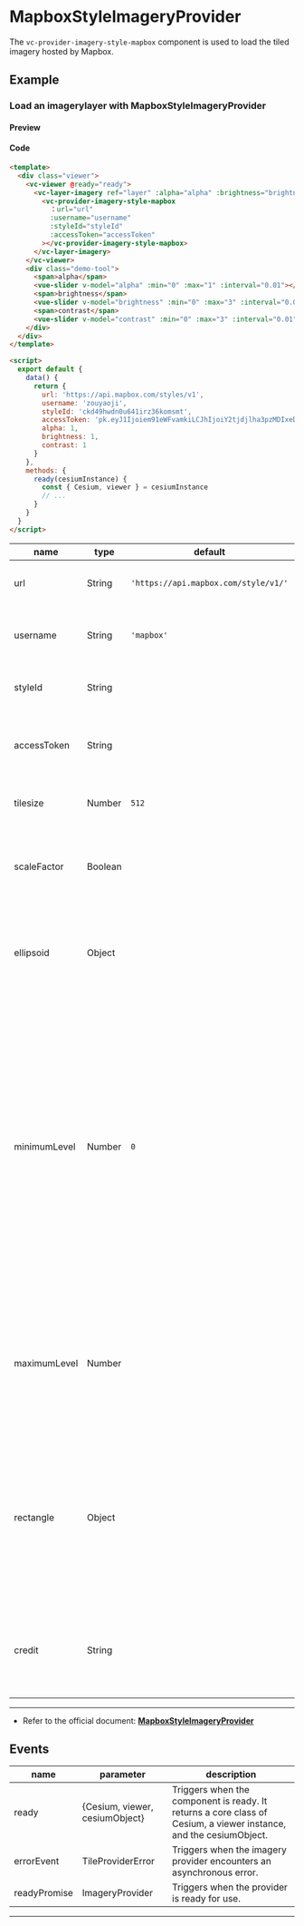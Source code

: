 # MapboxStyleImageryProvider

The `vc-provider-imagery-style-mapbox` component is used to load the tiled imagery hosted by Mapbox.

## Example

### Load an imagerylayer with MapboxStyleImageryProvider

#### Preview

<doc-preview>
  <template>
    <div class="viewer">
      <vc-viewer @ready="ready">
        <vc-layer-imagery ref="layer" :alpha="alpha" :brightness="brightness" :contrast="contrast">
          <vc-provider-imagery-style-mapbox
            ：url="url"
            :username="username"
            :styleId="styleId"
            :accessToken="accessToken"
          ></vc-provider-imagery-style-mapbox>
        </vc-layer-imagery>
      </vc-viewer>
      <div class="demo-tool">
        <span>alpha</span>
        <vue-slider v-model="alpha" :min="0" :max="1" :interval="0.01"></vue-slider>
        <span>brightness</span>
        <vue-slider v-model="brightness" :min="0" :max="3" :interval="0.01"></vue-slider>
        <span>contrast</span>
        <vue-slider v-model="contrast" :min="0" :max="3" :interval="0.01"></vue-slider>
      </div>
    </div>
  </template>

  <script>
    export default {
      data() {
        return {
          url: 'https://api.mapbox.com/styles/v1',
          username: 'zouyaoji',
          styleId: 'ckd49hwdn0u641irz36komsmt',
          accessToken: 'pk.eyJ1Ijoiem91eWFvamkiLCJhIjoiY2tjdjlha3pzMDIxeDJ1bWxhaWNnaGNkdSJ9.WaGuuQT8YcWTPx3KNQfF7A',
          alpha: 1,
          brightness: 1,
          contrast: 1
        }
      },
      methods: {
        ready(cesiumInstance) {
          const { Cesium, viewer } = cesiumInstance
          // ...
        }
      }
    }
  </script>
</doc-preview>

#### Code

```html
<template>
  <div class="viewer">
    <vc-viewer @ready="ready">
      <vc-layer-imagery ref="layer" :alpha="alpha" :brightness="brightness" :contrast="contrast">
        <vc-provider-imagery-style-mapbox
          ：url="url"
          :username="username"
          :styleId="styleId"
          :accessToken="accessToken"
        ></vc-provider-imagery-style-mapbox>
      </vc-layer-imagery>
    </vc-viewer>
    <div class="demo-tool">
      <span>alpha</span>
      <vue-slider v-model="alpha" :min="0" :max="1" :interval="0.01"></vue-slider>
      <span>brightness</span>
      <vue-slider v-model="brightness" :min="0" :max="3" :interval="0.01"></vue-slider>
      <span>contrast</span>
      <vue-slider v-model="contrast" :min="0" :max="3" :interval="0.01"></vue-slider>
    </div>
  </div>
</template>

<script>
  export default {
    data() {
      return {
        url: 'https://api.mapbox.com/styles/v1',
        username: 'zouyaoji',
        styleId: 'ckd49hwdn0u641irz36komsmt',
        accessToken: 'pk.eyJ1Ijoiem91eWFvamkiLCJhIjoiY2tjdjlha3pzMDIxeDJ1bWxhaWNnaGNkdSJ9.WaGuuQT8YcWTPx3KNQfF7A',
        alpha: 1,
        brightness: 1,
        contrast: 1
      }
    },
    methods: {
      ready(cesiumInstance) {
        const { Cesium, viewer } = cesiumInstance
        // ...
      }
    }
  }
</script>
```

<!-- prettier-ignore -->
|name|type|default|description|
| ------------ | ------ | ------------------------------ | --------------------------------------------------- |
| url | String | `'https://api.mapbox.com/style/v1/'` | `optional` The Mapbox server url. |
| username | String | `'mapbox'` | `optional` The username of the map account. |
| styleId | String | | `optional` The Mapbox Style ID. |
| accessToken | String | | `optional` 	The public access token for the imagery. |
| tilesize | Number | `512` | `optional` The size of the image tiles. |
| scaleFactor | Boolean |  | `optional` Determines if tiles are rendered at a @2x scale factor. |
| ellipsoid | Object | | `optional` The ellipsoid. If not specified, the WGS84 ellipsoid is used. |
| minimumLevel | Number | `0` | `optional` The minimum level-of-detail supported by the imagery provider. Take care when specifying this that the number of tiles at the minimum level is small, such as four or less. A larger number is likely to result in rendering problems. |
| maximumLevel | Number | | `optional` 	The maximum level-of-detail supported by the imagery provider, or undefined if there is no limit. |
| rectangle | Object | | `optional` The rectangle, in radians, covered by the image. **structure: { west: number, south: number, east: number, north: number }** |
| credit | String | | `optional` A credit for the data source, which is displayed on the canvas. |

---

- Refer to the official document: **[MapboxStyleImageryProvider](https://cesium.com/docs/cesiumjs-ref-doc/MapboxStyleImageryProvider.html)**

## Events

<!-- prettier-ignore -->
| name | parameter | description |
| ---- | --------- | ----------- |
| ready | {Cesium, viewer, cesiumObject} | Triggers when the component is ready. It returns a core class of Cesium, a viewer instance, and the cesiumObject. |
| errorEvent | TileProviderError | Triggers when the imagery provider encounters an asynchronous error. |
| readyPromise | ImageryProvider | Triggers when the provider is ready for use. |

---
